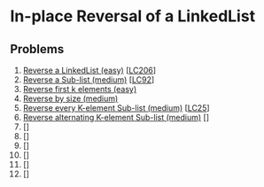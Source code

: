 # In-place Reversal of a LinkedList

## Problems

1. [Reverse a LinkedList (easy)]()
[[LC206](https://leetcode.com/problems/reverse-linked-list/)]
1. [Reverse a Sub-list (medium)]()
[[LC92](https://leetcode.com/problems/reverse-linked-list-ii/submissions/)]
1. [Reverse first k elements (easy)]()
1. [Reverse by size (medium)]()
1. [Reverse every K-element Sub-list (medium)]()
[[LC25](https://leetcode.com/problems/reverse-nodes-in-k-group/)]
1. [Reverse alternating K-element Sub-list (medium)]()
[[]()]
1. []()
[[]()]
1. []()
[[]()]
1. []()
[[]()]
1. []()
[[]()]
1. []()
[[]()]
1. []()
[[]()]
